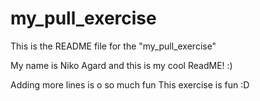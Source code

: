 # my_pull_exercise

This is the README file for the "my_pull_exercise"

My name is Niko Agard and this is my cool ReadME! :) 

Adding more lines is o so much fun
This exercise is fun :D
